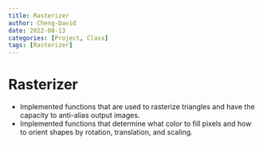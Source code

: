 ```yaml
---
title: Rasterizer
author: Cheng-David
date: 2022-08-13
categories: [Project, Class]
tags: [Rasterizer]
---
```


# Rasterizer

* Implemented functions that are used to rasterize triangles and have the capacity to
anti-alias output images.
* Implemented functions that determine what color to fill pixels and how to orient shapes by
rotation, translation, and scaling.